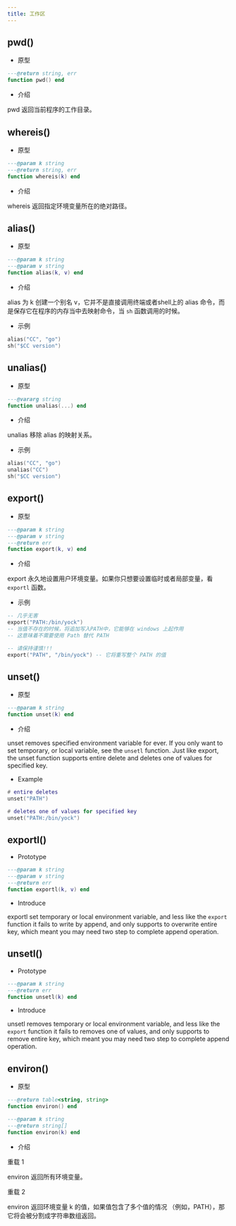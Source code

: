 ```yaml
---
title: 工作区
---
```


## pwd()

* 原型
```lua
---@return string, err
function pwd() end
```

* 介绍

pwd 返回当前程序的工作目录。

## whereis()

* 原型
```lua
---@param k string
---@return string, err
function whereis(k) end
```

* 介绍

whereis 返回指定环境变量所在的绝对路径。

## alias()

* 原型
```lua
---@param k string
---@param v string
function alias(k, v) end
```

* 介绍

alias 为 k 创建一个别名 v，它并不是直接调用终端或者shell上的 alias 命令，而是保存它在程序的内存当中去映射命令，当 `sh` 函数调用的时候。

* 示例
```lua
alias("CC", "go")
sh("$CC version")
```

## unalias()

* 原型
```lua
---@vararg string
function unalias(...) end
```

* 介绍

unalias 移除 alias 的映射关系。

* 示例
```lua
alias("CC", "go")
unalias("CC")
sh("$CC version")
```

## export()

* 原型
```lua
---@param k string
---@param v string
---@return err
function export(k, v) end
```

* 介绍

export 永久地设置用户环境变量。如果你只想要设置临时或者局部变量，看 `exportl` 函数。 

* 示例
```lua
-- 几乎无害
export("PATH:/bin/yock")
-- 当值不存在的时候，将追加写入PATH中，它能够在 windows 上起作用
-- 这意味着不需要使用 Path 替代 PATH

-- 请保持谨慎!!!
export("PATH", "/bin/yock") -- 它将重写整个 PATH 的值
```

## unset()

* 原型
```lua
---@param k string
function unset(k) end
```

* 介绍

unset removes specified environment variable for ever. If you only want to set temporary, or local variable, see the `unsetl` function.  Just like export, the unset function supports entire delete and deletes one of values for specified key.

* Example
```lua
# entire deletes
unset("PATH")

# deletes one of values for specified key
unset("PATH:/bin/yock")
```

## exportl()

* Prototype
```lua
---@param k string
---@param v string
---@return err
function exportl(k, v) end
```

* Introduce

exportl set temporary or local environment variable, and less like the `export` function it fails to write by append, and only supports to overwrite entire key, which meant you may need two step to complete append operation.

## unsetl()

* Prototype
```lua
---@param k string
---@return err
function unsetl(k) end
```

* Introduce

unsetl removes temporary or local environment variable, and less like the `export` function it fails to removes one of values, and only supports to remove entire key, which meant you may need two step to complete append operation.

## environ()

* 原型
```lua
---@return table<string, string>
function environ() end

---@param k string
---@return string[]
function environ(k) end
```

* 介绍

重载 1

environ 返回所有环境变量。

重载 2

environ 返回环境变量 k 的值，如果值包含了多个值的情况 （例如，PATH），那它将会被分割成字符串数组返回。